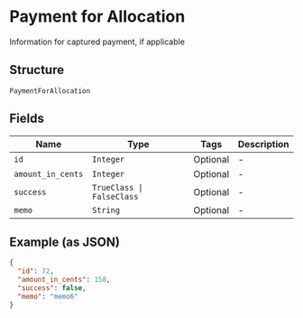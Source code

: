 
# Payment for Allocation

Information for captured payment, if applicable

## Structure

`PaymentForAllocation`

## Fields

| Name | Type | Tags | Description |
|  --- | --- | --- | --- |
| `id` | `Integer` | Optional | - |
| `amount_in_cents` | `Integer` | Optional | - |
| `success` | `TrueClass \| FalseClass` | Optional | - |
| `memo` | `String` | Optional | - |

## Example (as JSON)

```json
{
  "id": 72,
  "amount_in_cents": 158,
  "success": false,
  "memo": "memo6"
}
```

